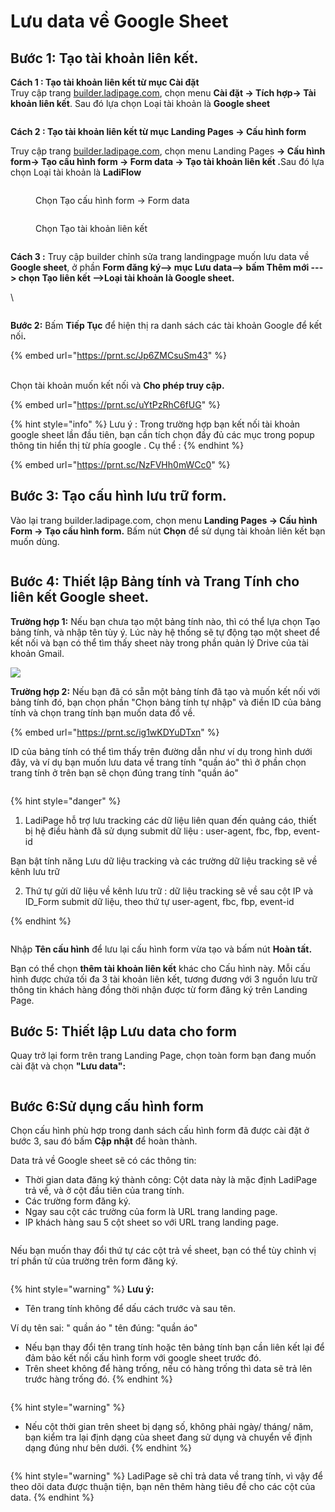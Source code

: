 # Lưu data về Google Sheet

## **Bước 1: Tạo tài khoản liên kết.**

**Cách 1 : Tạo tài khoản liên kết từ mục Cài đặt** \
Truy cập trang [builder.ladipage.com](http://builder.ladipage.com/), chọn menu **Cài đặt -> Tích hợp-> Tài khoản liên kết**. Sau đó lựa chọn Loại tài khoản là **Google sheet**&#x20;

<figure><img src="../../.gitbook/assets/image (86).png" alt=""><figcaption></figcaption></figure>

**Cách 2 : Tạo tài khoản liên kết từ mục Landing Pages -> Cấu hình form**

Truy cập trang [builder.ladipage.com](http://builder.ladipage.com/), chọn menu Landing Pages **-> Cấu hình form-> Tạo cấu hình form -> Form data -> Tạo tài khoản liên kết .**&#x53;au đó lựa chọn Loại tài khoản là **LadiFlow**

<figure><img src="../../.gitbook/assets/image (1297).png" alt=""><figcaption><p>Chọn Tạo cấu hình form -> Form data </p></figcaption></figure>

<figure><img src="../../.gitbook/assets/image (1298).png" alt=""><figcaption><p>Chọn Tạo tài khoản liên kết</p></figcaption></figure>

<figure><img src="../../.gitbook/assets/image (87).png" alt=""><figcaption></figcaption></figure>

**Cách 3 :** Truy cập builder chỉnh sửa trang landingpage muốn lưu data về **Google sheet**, ở phần **Form đăng ký--> mục Lưu data--> bấm Thêm mới ---> chọn Tạo liên kết -->Loại tài khoản là Google sheet.**

\


<figure><img src="../../.gitbook/assets/image (27).png" alt=""><figcaption></figcaption></figure>

**Bước 2:** Bấm **Tiếp Tục** để hiện thị ra danh sách các tài khoản Google để kết nố&#x69;**.**

{% embed url="https://prnt.sc/Jp6ZMCsuSm43" %}

\
Chọn tài khoản muốn kết nối và **Cho phép truy cập.**

{% embed url="https://prnt.sc/uYtPzRhC6fUG" %}

{% hint style="info" %}
Lưu ý : Trong trường hợp bạn kết nối tài khoản google sheet lần đầu tiên, bạn cần tích chọn đầy đủ các mục trong popup thông tin hiển thị từ phía google   . Cụ thể :&#x20;
{% endhint %}

{% embed url="https://prnt.sc/NzFVHh0mWCc0" %}

## Bước 3: **Tạo** cấu hình lưu trữ form.&#x20;

Vào lại trang builder.ladipage.com, chọn menu **Landing Pages -> Cấu hình Form -> Tạo cấu hình form.** Bấm nút **Chọn** để sử dụng tài khoản liên kết bạn muốn dùng.

<figure><img src="../../.gitbook/assets/cấu hình form (2).gif" alt=""><figcaption></figcaption></figure>

## **Bước 4: Thiết lập Bảng tính và Trang Tính cho liên kết Google sheet.**

**Trường hợp 1:** Nếu bạn chưa tạo một bảng tính nào, thì có thể lựa chọn Tạo bảng tính, và nhập tên tùy ý. Lúc này hệ thống sẽ tự động tạo một sheet để kết nối và bạn có thể tìm thấy sheet này trong phần quản lý Drive của tài khoản Gmail.

![](<../../.gitbook/assets/image (451).png>)

**Trường hợp 2:** Nếu bạn đã có sẵn một bảng tính đã tạo và muốn kết nối với bảng tính đó, bạn chọn phần "Chọn bảng tính tự nhập" và điền ID của bảng tính và chọn trang tính bạn muốn data đổ về.

{% embed url="https://prnt.sc/ig1wKDYuDTxn" %}

ID của bảng tính có thể tìm thấy trên đường dẫn như ví dụ trong hình dưới đây, và ví dụ bạn muốn lưu data về trang tính "quần áo" thì ở phần chọn trang tính ở trên bạn sẽ chọn đúng trang tính "quần áo"

<figure><img src="../../.gitbook/assets/sheet5.png" alt=""><figcaption></figcaption></figure>

{% hint style="danger" %}
1. LadiPage hỗ trợ lưu tracking các dữ liệu liên quan đến quảng cáo, thiết bị hệ điều hành đã sử dụng submit dữ liệu : user-agent, fbc, fbp, event-id&#x20;

Bạn bật tính năng Lưu dữ liệu tracking và các trường dữ liệu tracking sẽ về kênh lưu trữ&#x20;

2.  Thứ tự gửi dữ liệu về kênh lưu trữ : dữ liệu tracking sẽ về sau cột IP và ID\_Form submit dữ liệu, theo thứ tự  user-agent, fbc, fbp, event-id&#x20;




{% endhint %}

<figure><img src="../../.gitbook/assets/image (1441).png" alt=""><figcaption></figcaption></figure>

Nhập **Tên cấu hình** để lưu lại cấu hình form vừa tạo và bấm nút **Hoàn tất.**

Bạn có thể chọn **thêm tài khoản liên kết** khác cho Cấu hình này. Mỗi cấu hình được chứa tối đa 3 tài khoản liên kết, tương đương với 3 nguồn lưu trữ thông tin khách hàng đồng thời nhận được từ form đăng ký trên Landing Page.

## **Bước 5: Thiết lập Lưu data cho form**

Quay trở lại form trên trang Landing Page, chọn toàn form bạn đang muốn cài đặt và chọn **"Lưu data":**

<figure><img src="../../.gitbook/assets/image (169).png" alt=""><figcaption></figcaption></figure>

## **Bước 6:Sử dụng cấu hình form**

Chọn cấu hình phù hợp trong danh sách cấu hình form đã được cài đặt ở bước 3, sau đó bấm **Cập nhật** để hoàn thành.

Data trả về Google sheet sẽ có các thông tin:

* Thời gian data đăng ký thành công: Cột data này là mặc định LadiPage trả về, và ở cột đầu tiên của trang tính.
* Các trường form đăng ký.
* Ngay sau cột các trường của form là URL trang landing page.
* IP khách hàng sau 5 cột sheet so với URL trang landing page.

<figure><img src="../../.gitbook/assets/sheet10 (1).png" alt=""><figcaption></figcaption></figure>

Nếu bạn muốn thay đổi thứ tự các cột trả về sheet, bạn có thể tùy chỉnh vị trí phần tử của trường trên form đăng ký.

<figure><img src="../../.gitbook/assets/vị trí.png" alt=""><figcaption></figcaption></figure>

{% hint style="warning" %}
**Lưu ý:**&#x20;

* Tên trang tính không để dấu cách trước và sau tên.

Ví dụ  tên sai: " quần áo "  tên đúng: "quần áo"

* Nếu bạn thay đổi tên trang tính hoặc tên bảng tính bạn cần liên kết lại để đảm bảo kết nối cấu hình form với google sheet trước đó.
* Trên sheet không để hàng trống, nếu có hàng trống thì data sẽ trả lên trước hàng trống đó.&#x20;
{% endhint %}

<figure><img src="../../.gitbook/assets/sheet6.png" alt=""><figcaption></figcaption></figure>

{% hint style="warning" %}
* Nếu cột thời gian trên sheet bị dạng số, không phải ngày/ tháng/ năm, bạn kiểm tra lại định dạng của sheet đang sử dụng và chuyển về định dạng đúng như bên dưới.
{% endhint %}

<figure><img src="../../.gitbook/assets/sheet7.png" alt=""><figcaption></figcaption></figure>

{% hint style="warning" %}
LadiPage sẽ chỉ trả data về trang tính, vì vậy để theo dõi data được thuận tiện, bạn nên thêm hàng tiêu đề cho các cột của data.
{% endhint %}

<figure><img src="../../.gitbook/assets/sheet8.png" alt=""><figcaption></figcaption></figure>
